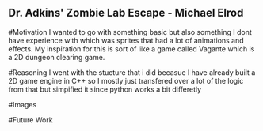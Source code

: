## Dr. Adkins' Zombie Lab Escape - Michael Elrod

#Motivation
I wanted to go with something basic but also something I dont have experience with which was sprites that had a lot of animations and effects. My inspiration for this is sort of like a game called Vagante which is a 2D dungeon clearing game.

#Reasoning
I went with the stucture that i did becasue I have already built a 2D game engine in C++ so I mostly just transfered over a lot of the logic from that but simpified it since python works a bit differetly

#Images

#Future Work
